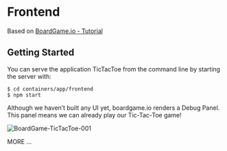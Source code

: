 # Frontend

Based on [BoardGame.io - Tutorial](https://boardgame.io/documentation/#/tutorial)

## Getting Started

You can serve the application TicTacToe from the command line by starting the server with:

```
$ cd containers/app/frontend
$ npm start
```

Although we haven’t built any UI yet, boardgame.io renders a Debug Panel. This panel means we can already play our Tic-Tac-Toe game!

![BoardGame-TicTacToe-001](https://github.com/user-attachments/assets/5ceef030-c375-4b4b-9e6d-3616001695fc)

MORE ...